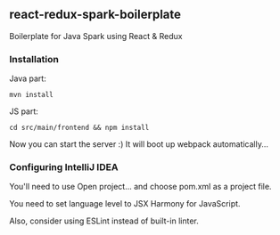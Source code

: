 ## react-redux-spark-boilerplate

Boilerplate for Java Spark using React & Redux

### Installation

Java part:

`mvn install`

JS part:

`cd src/main/frontend && npm install`

Now you can start the server :) It will boot up webpack automatically...

### Configuring IntelliJ IDEA

You'll need to use Open project... and choose pom.xml as a project file.

You need to set language level to JSX Harmony for JavaScript.

Also, consider using ESLint instead of built-in linter.
